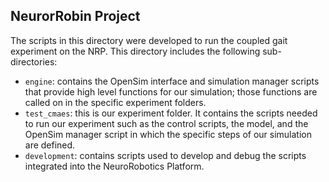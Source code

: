 ## NeurorRobin Project

The scripts in this directory were developed to run the coupled gait experiment on the NRP. This directory includes the following sub-directories:
- `engine`: contains the OpenSim interface and simulation manager scripts that provide high level functions for our simulation; those functions are called on in the specific experiment folders.
- `test_cmaes`: this is our experiment folder. It contains the scripts needed to run our experiment such as the control scripts, the model, and the OpenSim manager script in which the specific steps of our simulation are defined.
- `development`: contains scripts used to develop and debug the scripts integrated into the NeuroRobotics Platform.